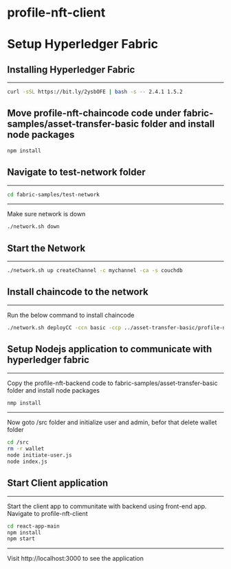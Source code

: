 # profile-nft-client
# Setup Hyperledger Fabric

## Installing Hyperledger Fabric
---
```sh
curl -sSL https://bit.ly/2ysbOFE | bash -s -- 2.4.1 1.5.2
```
Move profile-nft-chaincode code under fabric-samples/asset-transfer-basic folder and install node packages
---
```sh
npm install
```

## Navigate to test-network folder
---
```sh
cd fabric-samples/test-network
```
---
Make sure network is down
```sh
./network.sh down
```

## Start the Network
---
```sh
./network.sh up createChannel -c mychannel -ca -s couchdb
```

## Install chaincode to the network
---
Run the below command to install chaincode
```sh
./network.sh deployCC -ccn basic -ccp ../asset-transfer-basic/profile-nft-chaincode/ -ccl javascript
```

## Setup Nodejs application to communicate with hyperledger fabric
---
Copy the profile-nft-backend code to fabric-samples/asset-transfer-basic folder and install node packages
```sh
nmp install
```
---
Now goto /src folder and initialize user and admin, befor that delete wallet folder
```sh
cd /src
rm -r wallet
node initiate-user.js
node index.js
```
## Start Client application
---
Start the client app to communitate with backend using front-end app. Navigate to profile-nft-client
```sh
cd react-app-main
npm install
npm start
```
---
Visit http://localhost:3000 to see the application
